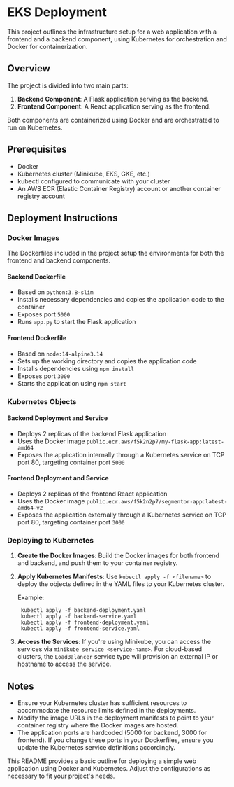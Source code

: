 # EKS Deployment

This project outlines the infrastructure setup for a web application with a frontend and a backend component, using Kubernetes for orchestration and Docker for containerization. 

## Overview

The project is divided into two main parts:

1. **Backend Component**: A Flask application serving as the backend.
2. **Frontend Component**: A React application serving as the frontend.

Both components are containerized using Docker and are orchestrated to run on Kubernetes.

## Prerequisites

- Docker
- Kubernetes cluster (Minikube, EKS, GKE, etc.)
- kubectl configured to communicate with your cluster
- An AWS ECR (Elastic Container Registry) account or another container registry account

## Deployment Instructions

### Docker Images

The Dockerfiles included in the project setup the environments for both the frontend and backend components.

#### Backend Dockerfile

- Based on `python:3.8-slim`
- Installs necessary dependencies and copies the application code to the container
- Exposes port `5000`
- Runs `app.py` to start the Flask application

#### Frontend Dockerfile

- Based on `node:14-alpine3.14`
- Sets up the working directory and copies the application code
- Installs dependencies using `npm install`
- Exposes port `3000`
- Starts the application using `npm start`

### Kubernetes Objects

#### Backend Deployment and Service

- Deploys 2 replicas of the backend Flask application
- Uses the Docker image `public.ecr.aws/f5k2n2p7/my-flask-app:latest-amd64`
- Exposes the application internally through a Kubernetes service on TCP port 80, targeting container port `5000`

#### Frontend Deployment and Service

- Deploys 2 replicas of the frontend React application
- Uses the Docker image `public.ecr.aws/f5k2n2p7/segmentor-app:latest-amd64-v2`
- Exposes the application externally through a Kubernetes service on TCP port 80, targeting container port `3000`

### Deploying to Kubernetes

1. **Create the Docker Images**: Build the Docker images for both frontend and backend, and push them to your container registry.

2. **Apply Kubernetes Manifests**: Use `kubectl apply -f <filename>` to deploy the objects defined in the YAML files to your Kubernetes cluster.

   Example:
   ```
    kubectl apply -f backend-deployment.yaml
    kubectl apply -f backend-service.yaml
    kubectl apply -f frontend-deployment.yaml
    kubectl apply -f frontend-service.yaml
   ```

3. **Access the Services**: If you're using Minikube, you can access the services via `minikube service <service-name>`. For cloud-based clusters, the `LoadBalancer` service type will provision an external IP or hostname to access the service.

## Notes

- Ensure your Kubernetes cluster has sufficient resources to accommodate the resource limits defined in the deployments.
- Modify the image URLs in the deployment manifests to point to your container registry where the Docker images are hosted.
- The application ports are hardcoded (5000 for backend, 3000 for frontend). If you change these ports in your Dockerfiles, ensure you update the Kubernetes service definitions accordingly.

This README provides a basic outline for deploying a simple web application using Docker and Kubernetes. Adjust the configurations as necessary to fit your project's needs.

